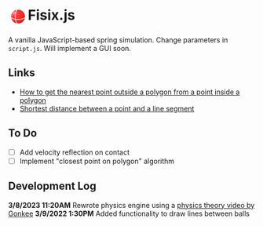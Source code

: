<base target="_blank">
<h1><img src=/logo/logo-white.png height=40px style="vertical-align:text-top">Fisix.js</h1>

A vanilla JavaScript-based spring simulation. Change parameters in ```script.js```. Will implement a GUI soon.

## Links
- [How to get the nearest point outside a polygon from a point inside a polygon](https://stackoverflow.com/questions/19048122/how-to-get-the-nearest-point-outside-a-polygon-from-a-point-inside-a-polygon)  
- [Shortest distance between a point and a line segment](https://stackoverflow.com/questions/849211/shortest-distance-between-a-point-and-a-line-segment)

## To Do
- [ ] Add velocity reflection on contact
- [ ] Implement "closest point on polygon" algorithm

## Development Log
**3/8/2023 11:20AM** Rewrote physics engine using a [physics theory video by Gonkee](youtu.be/kyQP4t_wOGI)
**3/9/2022 1:30PM** Added functionality to draw lines between balls